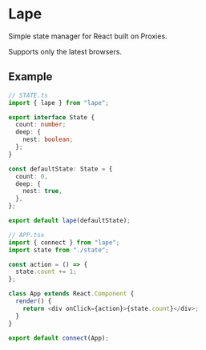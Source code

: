 # Lape

Simple state manager for React built on Proxies.

Supports only the latest browsers.

## Example

```typescript
// STATE.ts
import { lape } from "lape";

export interface State {
  count: number;
  deep: {
    nest: boolean;
  };
}

const defaultState: State = {
  count: 0,
  deep: {
    nest: true,
  },
};

export default lape(defaultState);
```

```typescript
// APP.tsx
import { connect } from "lape";
import state from "./state";

const action = () => {
  state.count += 1;
};

class App extends React.Component {
  render() {
    return <div onClick={action}>{state.count}</div>;
  }
}

export default connect(App);
```
